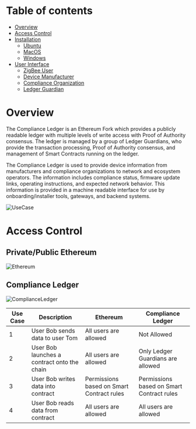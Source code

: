 Table of contents
=================

<!--ts-->
   * [Overview](https://github.com/VerimatrixGen1/ComplianceLedger/wiki#overview)
   * [Access Control](https://github.com/VerimatrixGen1/ComplianceLedger/wiki#access-control)
   * [Installation](#usage)
      * [Ubuntu](https://github.com/VerimatrixGen1/ComplianceLedger/wiki/Ubuntu-Build-and-Install)
      * [MacOS](https://github.com/VerimatrixGen1/ComplianceLedger/wiki/MacOS-Install)
      * [Windows](https://github.com/VerimatrixGen1/ComplianceLedger/wiki/Windows-Install)
   * [User Interface](#usage)
      * [ZigBee User](https://github.com/VerimatrixGen1/ComplianceLedger/wiki/ZigBee-User)
      * [Device Manufacturer](#local-files)
      * [Compliance Organization](#remote-files)
      * [Ledger Guardian](https://github.com/VerimatrixGen1/ComplianceLedger/wiki/Ledger-Guardian)
<!--te-->


# Overview
The Compliance Ledger is an Ethereum Fork which provides a publicly readable ledger with multiple levels of write access with Proof of Authority consensus.  The ledger is managed by a group of Ledger Guardians, who provide the transaction processing, Proof of Authority consensus, and management of Smart Contracts running on the ledger.

The Compliance Ledger is used to provide device information from manufacturers and compliance organizations to network and ecosystem operators.  The information includes compliance status, firmware update links, operating instructions, and expected network behavior.  This information is provided in a machine readable interface for use by onboarding/installer tools, gateways, and backend systems.

![UseCase](https://github.com/VerimatrixGen1/ComplianceLedger/blob/master/Wiki/Images/UseCases.png)


# Access Control
## Private/Public Ethereum
![Ethereum](https://github.com/VerimatrixGen1/ComplianceLedger/blob/master/Wiki/Images/EthereumPermissions.png)

## Compliance Ledger
![ComplianceLedger](https://github.com/VerimatrixGen1/ComplianceLedger/blob/master/Wiki/Images/ComplianceLedgerPermissions.png)

| Use Case | Description | Ethereum | Compliance Ledger |
| ----- | ----- | ----- | ----- |
| 1 | User Bob sends data to user Tom | All users are allowed | Not Allowed |
| 2 | User Bob launches a contract onto the chain | All users are allowed | Only Ledger Guardians are allowed |
| 3 | User Bob writes data into contract | Permissions based on Smart Contract rules | Permissions based on Smart Contract rules |
| 4 | User Bob reads data from contract | All users are allowed | All users are allowed |


